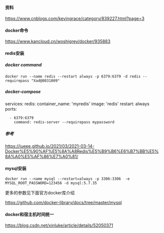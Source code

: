 #### 资料

https://www.cnblogs.com/kevingrace/category/839227.html?page=3

#### docker命令

https://www.kancloud.cn/woshigrey/docker/935883

#### redis安装

##### docker command

`docker run --name redis --restart always -p 6379:6379 -d redis --requirepass "Xad@8031009"`

##### docker-compose 

services:
  redis:
    container_name: 'myredis'
    image: 'redis'
    restart: always
    ports:

      - 6379:6379
        command: redis-server --requirepass mypassword

##### 参考

https://jueee.github.io/2021/03/2021-03-14-Docker%E5%90%AF%E5%8A%A8Redis%E5%B9%B6%E6%B7%BB%E5%8A%A0%E5%AF%86%E7%A0%81/



#### mysql安装

`docker run --name mysql --restart=always -p 3306:3306  -e MYSQL_ROOT_PASSWORD=123456 -d mysql:5.7.35`

更多的参数见下面官方docker库介绍

https://github.com/docker-library/docs/tree/master/mysql



#### docker和宿主机时间统一

https://blog.csdn.net/xinluke/article/details/52050371

